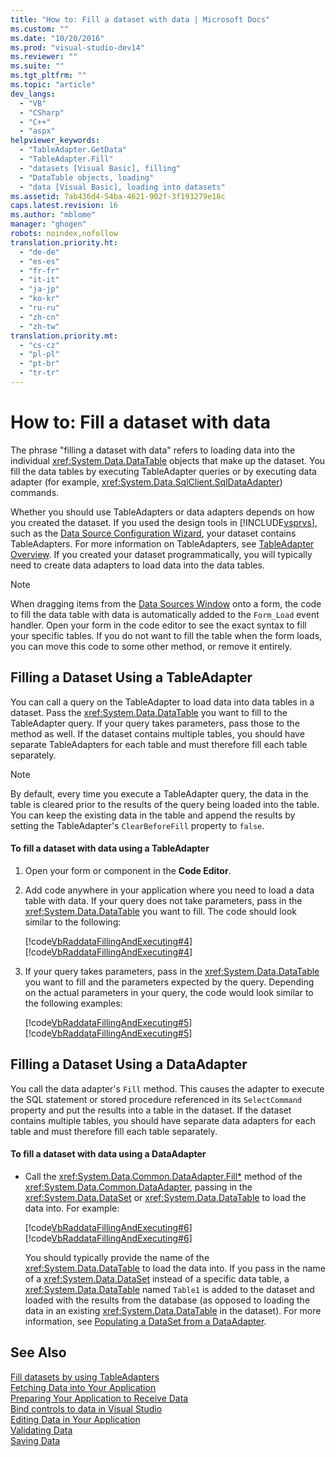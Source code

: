 ```yaml
---
title: "How to: Fill a dataset with data | Microsoft Docs"
ms.custom: ""
ms.date: "10/20/2016"
ms.prod: "visual-studio-dev14"
ms.reviewer: ""
ms.suite: ""
ms.tgt_pltfrm: ""
ms.topic: "article"
dev_langs: 
  - "VB"
  - "CSharp"
  - "C++"
  - "aspx"
helpviewer_keywords: 
  - "TableAdapter.GetData"
  - "TableAdapter.Fill"
  - "datasets [Visual Basic], filling"
  - "DataTable objects, loading"
  - "data [Visual Basic], loading into datasets"
ms.assetid: 7ab436d4-54ba-4621-902f-3f193279e18c
caps.latest.revision: 16
ms.author: "mblome"
manager: "ghogen"
robots: noindex,nofollow
translation.priority.ht: 
  - "de-de"
  - "es-es"
  - "fr-fr"
  - "it-it"
  - "ja-jp"
  - "ko-kr"
  - "ru-ru"
  - "zh-cn"
  - "zh-tw"
translation.priority.mt: 
  - "cs-cz"
  - "pl-pl"
  - "pt-br"
  - "tr-tr"
---
```

# How to: Fill a dataset with data
The phrase "filling a dataset with data" refers to loading data into the individual <xref:System.Data.DataTable> objects that make up the dataset. You fill the data tables by executing TableAdapter queries or by executing data adapter (for example, <xref:System.Data.SqlClient.SqlDataAdapter>) commands.  
  
 Whether you should use TableAdapters or data adapters depends on how you created the dataset. If you used the design tools in [!INCLUDE[vsprvs](../code-quality/includes/vsprvs_md.md)], such as the [Data Source Configuration Wizard](../data-tools/media/data-source-configuration-wizard.png), your dataset contains TableAdapters. For more information on TableAdapters, see [TableAdapter Overview](../data-tools/tableadapter-overview.md). If you created your dataset programmatically, you will typically need to create data adapters to load data into the data tables.  
  
> [!NOTE]
>  When dragging items from the [Data Sources Window](../Topic/Data%20Sources%20Window.md) onto a form, the code to fill the data table with data is automatically added to the `Form_Load` event handler. Open your form in the code editor to see the exact syntax to fill your specific tables. If you do not want to fill the table when the form loads, you can move this code to some other method, or remove it entirely.  
  
## Filling a Dataset Using a TableAdapter  
 You can call a query on the TableAdapter to load data into data tables in a dataset. Pass the <xref:System.Data.DataTable> you want to fill to the TableAdapter query. If your query takes parameters, pass those to the method as well. If the dataset contains multiple tables, you should have separate TableAdapters for each table and must therefore fill each table separately.  
  
> [!NOTE]
>  By default, every time you execute a TableAdapter query, the data in the table is cleared prior to the results of the query being loaded into the table. You can keep the existing data in the table and append the results by setting the TableAdapter's `ClearBeforeFill` property to `false`.  
  
#### To fill a dataset with data using a TableAdapter  
  
1.  Open your form or component in the **Code Editor**.  
  
2.  Add code anywhere in your application where you need to load a data table with data. If your query does not take parameters, pass in the <xref:System.Data.DataTable> you want to fill. The code should look similar to the following:  
  
     [!code[VbRaddataFillingAndExecuting#4](../data-tools/codesnippet/CSharp/how-to--fill-a-dataset-with-data_1.cs)]
[!code[VbRaddataFillingAndExecuting#4](../data-tools/codesnippet/VisualBasic/how-to--fill-a-dataset-with-data_1.vb)]  
  
3.  If your query takes parameters, pass in the <xref:System.Data.DataTable> you want to fill and the parameters expected by the query. Depending on the actual parameters in your query, the code would look similar to the following examples:  
  
     [!code[VbRaddataFillingAndExecuting#5](../data-tools/codesnippet/CSharp/how-to--fill-a-dataset-with-data_2.cs)]
[!code[VbRaddataFillingAndExecuting#5](../data-tools/codesnippet/VisualBasic/how-to--fill-a-dataset-with-data_2.vb)]  
  
## Filling a Dataset Using a DataAdapter  
 You call the data adapter's `Fill` method. This causes the adapter to execute the SQL statement or stored procedure referenced in its `SelectCommand` property and put the results into a table in the dataset. If the dataset contains multiple tables, you should have separate data adapters for each table and must therefore fill each table separately.  
  
#### To fill a dataset with data using a DataAdapter  
  
-   Call the <xref:System.Data.Common.DataAdapter.Fill*> method of the <xref:System.Data.Common.DataAdapter>, passing in the <xref:System.Data.DataSet> or <xref:System.Data.DataTable> to load the data into. For example:  
  
     [!code[VbRaddataFillingAndExecuting#6](../data-tools/codesnippet/CSharp/how-to--fill-a-dataset-with-data_3.cs)]
[!code[VbRaddataFillingAndExecuting#6](../data-tools/codesnippet/VisualBasic/how-to--fill-a-dataset-with-data_3.vb)]  
  
     You should typically provide the name of the <xref:System.Data.DataTable> to load the data into. If you pass in the name of a <xref:System.Data.DataSet> instead of a specific data table, a <xref:System.Data.DataTable> named `Table1` is added to the dataset and loaded with the results from the database (as opposed to loading the data in an existing <xref:System.Data.DataTable> in the dataset). For more information, see [Populating a DataSet from a DataAdapter](../Topic/Populating%20a%20DataSet%20from%20a%20DataAdapter.md).  
  
## See Also  
 [Fill datasets by using TableAdapters](../data-tools/fill-datasets-by-using-tableadapters.md)   
 [Fetching Data into Your Application](../data-tools/fetching-data-into-your-application.md)   
 [Preparing Your Application to Receive Data](../Topic/Preparing%20Your%20Application%20to%20Receive%20Data.md)   
 [Bind controls to data in Visual Studio](../data-tools/bind-controls-to-data-in-visual-studio.md)   
 [Editing Data in Your Application](../data-tools/editing-data-in-your-application.md)   
 [Validating Data](../Topic/Validating%20Data.md)   
 [Saving Data](../data-tools/saving-data.md)